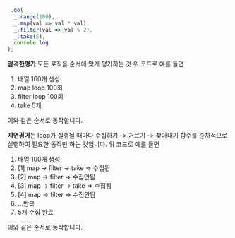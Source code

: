 ```js
_.go(
  _.range(100),
  _.map(val => val * val),
  _.filter(val => val % 2),
  _.take(5),
  console.log
);
```

**엄격한평가** 모든 로직을 순서에 맞게 평가하는 것 위 코드로 예를 들면 
1. 배열 100개 생성
2. map loop 100회
3. filter loop 100회
4. take 5개

이와 같은 순서로 동작합니다.

**지연평가**는 loop가 실행될 때마다 수집하기 -> 거르기 -> 찾아내기 함수를 순차적으로 실행하여
필요한 동작만 하는 것입니다. 위 코드로 예를 들면
1. 배열 100개 생성
2. [1] map -> filter -> take => 수집됨
3. [2] map -> filter         => 수집안됨
4. [3] map -> filter -> take => 수집됨
5. [4] map -> filter         => 수집안됨
6. ...반복
7. 5개 수집 완료

이와 같은 순서로 동작합니다.